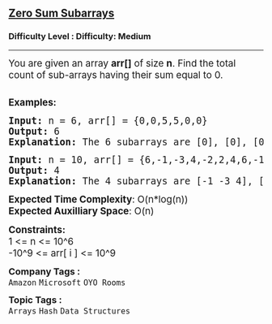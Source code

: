 <h2><a href="https://www.geeksforgeeks.org/problems/zero-sum-subarrays1825/1?page=1&difficulty=Medium&sprint=a663236c31453b969852f9ea22507634&sortBy=accuracy">Zero Sum Subarrays</a></h2><h3>Difficulty Level : Difficulty: Medium</h3><hr><div class="problems_problem_content__Xm_eO"><p><span style="font-size: 14pt;">You are given an array <strong>arr[]</strong> of size <strong>n</strong>. Find&nbsp;the total count of sub-arrays having their sum equal to 0.</span></p>
<p><br><span style="font-size: 14pt;"><strong>Examples:</strong></span></p>
<pre><span style="font-size: 14pt;"><strong>Input: </strong>n = 6, arr[] = {0,0,5,5,0,0}
<strong>Output: </strong>6<strong>
Explanation: </strong>The 6 subarrays are [0], [0], [0], [0], [0,0], and [0,0].</span></pre>
<pre><span style="font-size: 14pt;"><strong>Input: </strong>n = 10, arr[] = {6,-1,-3,4,-2,2,4,6,-12,-7}
<strong>Output: </strong>4<strong>
Explanation: </strong>The 4 subarrays are [-1 -3 4], [-2 2], [2 4 6 -12], and [-1 -3 4 -2 2]
</span></pre>
<p><span style="font-size: 14pt;"><strong>Expected Time Complexity</strong>: O(n*log(n))</span><br><span style="font-size: 14pt;"><strong>Expected Auxilliary Space</strong>: O(n)</span></p>
<p><span style="font-size: 14pt;"><strong>Constraints: &nbsp; &nbsp;</strong></span><br><span style="font-size: 14pt;">1 &lt;= n &lt;= 10^6</span><br><span style="font-size: 14pt;">-10^9&nbsp;&lt;= arr[ i ] &lt;= 10^9</span></p></div><p><span style=font-size:18px><strong>Company Tags : </strong><br><code>Amazon</code>&nbsp;<code>Microsoft</code>&nbsp;<code>OYO Rooms</code>&nbsp;<br><p><span style=font-size:18px><strong>Topic Tags : </strong><br><code>Arrays</code>&nbsp;<code>Hash</code>&nbsp;<code>Data Structures</code>&nbsp;